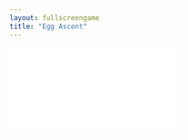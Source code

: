 ```yaml
---
layout: fullscreengame
title: "Egg Ascent"
---
```

<embed src="src/" width="auto" height="auto" allowfullscreen>
